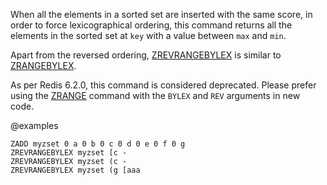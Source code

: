 When all the elements in a sorted set are inserted with the same score, in order to force lexicographical ordering, this command returns all the elements in the sorted set at `key` with a value between `max` and `min`.

Apart from the reversed ordering, [ZREVRANGEBYLEX](/commands/zrevrangebylex) is similar to [ZRANGEBYLEX](/commands/zrangebylex).

As per Redis 6.2.0, this command is considered deprecated. Please prefer using the [ZRANGE](/commands/zrange) command with the `BYLEX` and `REV` arguments in new code.

@examples

```cli
ZADD myzset 0 a 0 b 0 c 0 d 0 e 0 f 0 g
ZREVRANGEBYLEX myzset [c -
ZREVRANGEBYLEX myzset (c -
ZREVRANGEBYLEX myzset (g [aaa
```

